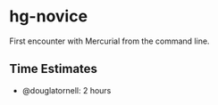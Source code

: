 hg-novice
=========

First encounter with Mercurial from the command line.

## Time Estimates

*   @douglatornell: 2 hours
